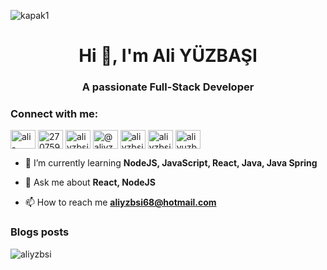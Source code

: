 ![kapak1](https://github.com/user-attachments/assets/cff9bc33-7232-4ec0-ba0e-a7a19ea1bdf4)


<h1 align="center">Hi 👋, I'm Ali YÜZBAŞI</h1>
<h3 align="center">A passionate Full-Stack Developer</h3>





<h3 align="start">Connect with me:</h3>
<p align="start">

<a href="https://linkedin.com/in/ali-yüzbaşı-2a953318a" target="blank"><img align="center" src="https://raw.githubusercontent.com/rahuldkjain/github-profile-readme-generator/master/src/images/icons/Social/linked-in-alt.svg" alt="ali-yüzbaşı-2a953318a" height="30" width="40" /></a>
<a href="https://stackoverflow.com/users/27075980" target="blank"><img align="center" src="https://raw.githubusercontent.com/rahuldkjain/github-profile-readme-generator/master/src/images/icons/Social/stack-overflow.svg" alt="27075980" height="30" width="40" /></a>
<a href="https://instagram.com/aliyzbsi" target="blank"><img align="center" src="https://raw.githubusercontent.com/rahuldkjain/github-profile-readme-generator/master/src/images/icons/Social/instagram.svg" alt="aliyzbsi" height="30" width="40" /></a>
<a href="https://medium.com/@aliyzbsi68" target="blank"><img align="center" src="https://raw.githubusercontent.com/rahuldkjain/github-profile-readme-generator/master/src/images/icons/Social/medium.svg" alt="@aliyzbsi68" height="30" width="40" /></a>
<a href="https://www.hackerrank.com/aliyzbsi68" target="blank"><img align="center" src="https://raw.githubusercontent.com/rahuldkjain/github-profile-readme-generator/master/src/images/icons/Social/hackerrank.svg" alt="aliyzbsi68" height="30" width="40" /></a>
<a href="https://www.leetcode.com/aliyzbsi" target="blank"><img align="center" src="https://raw.githubusercontent.com/rahuldkjain/github-profile-readme-generator/master/src/images/icons/Social/leet-code.svg" alt="aliyzbsi" height="30" width="40" /></a>
<a href="https://discord.gg/aliyuzbasi." target="blank"><img align="center" src="https://raw.githubusercontent.com/rahuldkjain/github-profile-readme-generator/master/src/images/icons/Social/discord.svg" alt="aliyuzbasi." height="30" width="40" /></a>
</p>

- 🌱 I’m currently learning **NodeJS, JavaScript, React, Java, Java Spring**

- 💬 Ask me about **React, NodeJS**

- 📫 How to reach me **aliyzbsi68@hotmail.com**

### Blogs posts
<!-- BLOG-POST-LIST:START -->
<!-- BLOG-POST-LIST:END -->





<p><img align="left" src="https://github-readme-stats.vercel.app/api/top-langs?username=aliyzbsi&show_icons=true&locale=en&layout=compact" alt="aliyzbsi" /></p>


